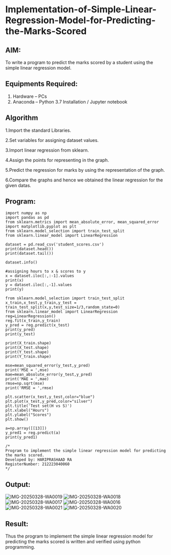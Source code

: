 # Implementation-of-Simple-Linear-Regression-Model-for-Predicting-the-Marks-Scored

## AIM:
To write a program to predict the marks scored by a student using the simple linear regression model.

## Equipments Required:
1. Hardware – PCs
2. Anaconda – Python 3.7 Installation / Jupyter notebook

## Algorithm
1.Import the standard Libraries.

2.Set variables for assigning dataset values.

3.Import linear regression from sklearn.

4.Assign the points for representing in the graph.

5.Predict the regression for marks by using the representation of the graph.

6.Compare the graphs and hence we obtained the linear regression for the given datas.
## Program:
```
import numpy as np
import pandas as pd
from sklearn.metrics import mean_absolute_error, mean_squared_error
import matplotlib.pyplot as plt
from sklearn.model_selection import train_test_split
from sklearn.linear_model import LinearRegression

dataset = pd.read_csv('student_scores.csv')
print(dataset.head())
print(dataset.tail())

dataset.info()

#assigning hours to x & scores to y
x = dataset.iloc[:,:-1].values
print(x)
y = dataset.iloc[:,-1].values
print(y)

from sklearn.model_selection import train_test_split
x_train,x_test,y_train,y_test = train_test_split(x,y,test_size=1/3,random_state=0)
from sklearn.linear_model import LinearRegression
reg=LinearRegression()
reg.fit(x_train,y_train)
y_pred = reg.predict(x_test)
print(y_pred)
print(y_test)

print(X_train.shape)
print(X_test.shape)
print(Y_test.shape)
print(Y_train.shape)

mse=mean_squared_error(y_test,y_pred) 
print('MSE = ',mse) 
mae=mean_absolute_error(y_test,y_pred) 
print('MAE = ',mae) 
rmse=np.sqrt(mse) 
print('RMSE = ',rmse)

plt.scatter(x_test,y_test,color="blue")
plt.plot(x_test,y_pred,color="silver")
plt.title('Test set(H vs S)')
plt.xlabel("Hours")
plt.ylabel("Scores")
plt.show()

a=np.array([[13]])
y_pred1 = reg.predict(a)
print(y_pred1)

/*
Program to implement the simple linear regression model for predicting the marks scored.
Developed by: HARIPRASHAAD RA 
RegisterNumber: 212223040060  
*/
```

## Output:

![IMG-20250328-WA0019](https://github.com/user-attachments/assets/9946e849-af30-4655-98eb-6b5d549d7f32)
![IMG-20250328-WA0018](https://github.com/user-attachments/assets/2ceb29a3-dfcf-4e62-9368-50429754c251)
![IMG-20250328-WA0017](https://github.com/user-attachments/assets/044b8bfb-0c83-4e97-964e-d3119b73725e)
![IMG-20250328-WA0016](https://github.com/user-attachments/assets/bf8a863a-5605-4869-afa8-511a9cd119ea)
![IMG-20250328-WA0021](https://github.com/user-attachments/assets/9dad50aa-c913-4d5b-b867-0b8da9618284)
![IMG-20250328-WA0020](https://github.com/user-attachments/assets/b78804ab-6072-4fae-ab83-c4d08237854b)


## Result:
Thus the program to implement the simple linear regression model for predicting the marks scored is written and verified using python programming.
